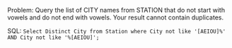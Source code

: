 Problem: Query the list of CITY names from STATION that do not start with vowels and do not end with vowels. Your result cannot contain duplicates.

SQL: ``Select Distinct City from Station where City not like '[AEIOU]%' AND City not like '%[AEIOU]';``
